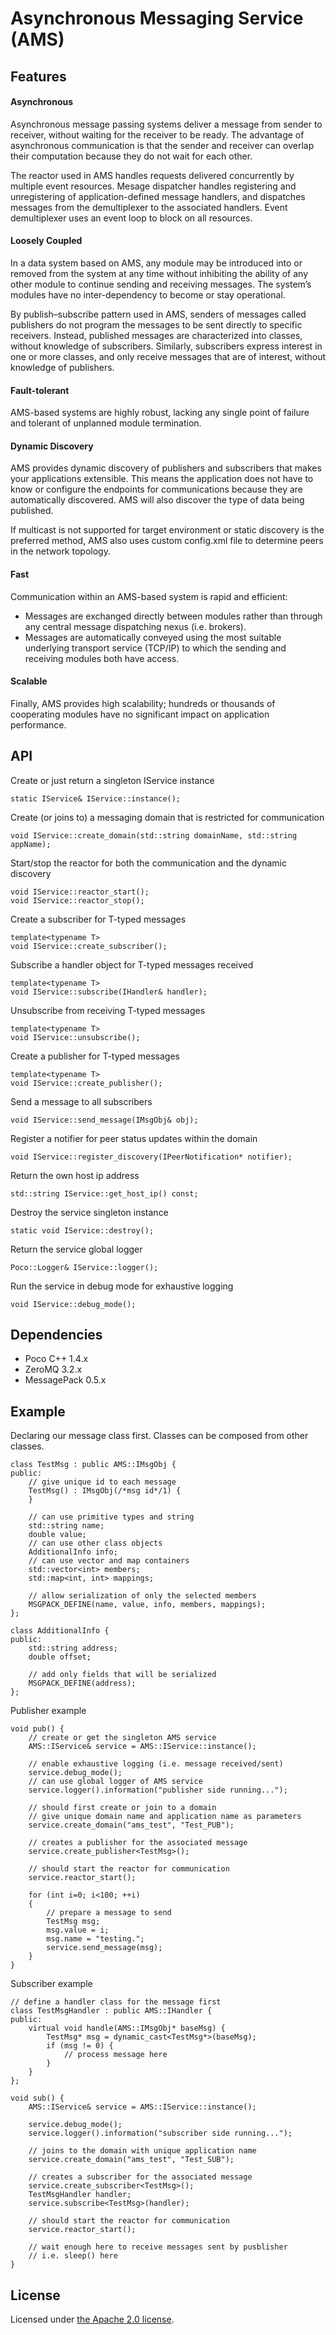 Asynchronous Messaging Service (AMS)
===

Features
--------

#### Asynchronous
Asynchronous message passing systems deliver a message from sender to receiver, without waiting for the receiver to be ready. The advantage of asynchronous communication is that the sender and receiver can overlap their computation because they do not wait for each other.

The reactor used in AMS handles requests delivered concurrently by multiple event resources. Mesage dispatcher handles registering and unregistering of application-defined message handlers, and dispatches messages from the demultiplexer to the associated handlers. Event demultiplexer uses an event loop to block on all resources.

#### Loosely Coupled
In a data system based on AMS, any module may be introduced into or removed from the system at any time without inhibiting the ability of any other module to continue sending and receiving messages. The system’s modules have no inter-dependency to become or stay operational. 

By publish–subscribe pattern used in AMS, senders of messages called publishers do not program the messages to be sent directly to specific receivers. Instead, published messages are characterized into classes, without knowledge of subscribers. Similarly, subscribers express interest in one or more classes, and only receive messages that are of interest, without knowledge of publishers.

#### Fault-tolerant
AMS-based systems are highly robust, lacking any single point of failure and tolerant of unplanned module termination. 

#### Dynamic Discovery
AMS provides dynamic discovery of publishers and subscribers that makes your applications extensible. This means the application does not have to know or configure the endpoints for communications because they are automatically discovered. AMS will also discover the type of data being published. 

If multicast is not supported for target environment or static discovery is the preferred method, AMS also uses custom config.xml file to determine peers in the network topology. 

#### Fast
Communication within an AMS-based system is rapid and efficient:
* Messages are exchanged directly between modules rather than through any central
message dispatching nexus (i.e. brokers).
* Messages are automatically conveyed using the most suitable underlying transport service (TCP/IP) to which the sending and receiving modules both have access. 

#### Scalable
Finally, AMS provides high scalability; hundreds or thousands of cooperating modules have no significant impact on application performance.

API
---

Create or just return a singleton IService instance

    static IService& IService::instance();

Create (or joins to) a messaging domain that is restricted for communication

    void IService::create_domain(std::string domainName, std::string appName);
    
Start/stop the reactor for both the communication and the dynamic discovery

    void IService::reactor_start();
    void IService::reactor_stop();

Create a subscriber for T-typed messages

    template<typename T>
    void IService::create_subscriber();
    
Subscribe a handler object for T-typed messages received

    template<typename T>
    void IService::subscribe(IHandler& handler);
    
Unsubscribe from receiving T-typed messages

    template<typename T>
    void IService::unsubscribe();

Create a publisher for T-typed messages

    template<typename T>
    void IService::create_publisher();

Send a message to all subscribers

    void IService::send_message(IMsgObj& obj);

Register a notifier for peer status updates within the domain

    void IService::register_discovery(IPeerNotification* notifier);

Return the own host ip address

    std::string IService::get_host_ip() const;
    
Destroy the service singleton instance

    static void IService::destroy();
    
Return the service global logger

    Poco::Logger& IService::logger();  

Run the service in debug mode for exhaustive logging

    void IService::debug_mode();

Dependencies
------------

* Poco C++ 1.4.x
* ZeroMQ 3.2.x
* MessagePack 0.5.x

Example
-------

Declaring our message class first. Classes can be composed from other classes.

    class TestMsg : public AMS::IMsgObj {
    public:
        // give unique id to each message
        TestMsg() : IMsgObj(/*msg id*/1) {
        }

        // can use primitive types and string
        std::string name;
        double value;
        // can use other class objects
        AdditionalInfo info;
        // can use vector and map containers
        std::vector<int> members;
        std::map<int, int> mappings;

        // allow serialization of only the selected members
        MSGPACK_DEFINE(name, value, info, members, mappings);
    };

    class AdditionalInfo {
    public:
        std::string address;
        double offset;

        // add only fields that will be serialized
        MSGPACK_DEFINE(address);
    };

Publisher example
    
    void pub() {
        // create or get the singleton AMS service
        AMS::IService& service = AMS::IService::instance();
        
        // enable exhaustive logging (i.e. message received/sent)
        service.debug_mode();
        // can use global logger of AMS service
        service.logger().information("publisher side running...");

        // should first create or join to a domain 
        // give unique domain name and application name as parameters
        service.create_domain("ams_test", "Test_PUB");

        // creates a publisher for the associated message
        service.create_publisher<TestMsg>();

        // should start the reactor for communication
        service.reactor_start();

        for (int i=0; i<100; ++i)
        {       
            // prepare a message to send
            TestMsg msg;
            msg.value = i;
            msg.name = "testing.";
            service.send_message(msg);
        }
    }
    
Subscriber example

    // define a handler class for the message first
    class TestMsgHandler : public AMS::IHandler {
    public:
        virtual void handle(AMS::IMsgObj* baseMsg) {
            TestMsg* msg = dynamic_cast<TestMsg*>(baseMsg);
            if (msg != 0) {
                // process message here
            }
        }
    };

    void sub() {
        AMS::IService& service = AMS::IService::instance();

        service.debug_mode();
        service.logger().information("subscriber side running...");
 
        // joins to the domain with unique application name
        service.create_domain("ams_test", "Test_SUB");

        // creates a subscriber for the associated message
        service.create_subscriber<TestMsg>();
        TestMsgHandler handler;
        service.subscribe<TestMsg>(handler);

        // should start the reactor for communication
        service.reactor_start();
        
        // wait enough here to receive messages sent by pusblisher
        // i.e. sleep() here
    }


License
-------

Licensed under [the Apache 2.0 license](LICENSE). 

